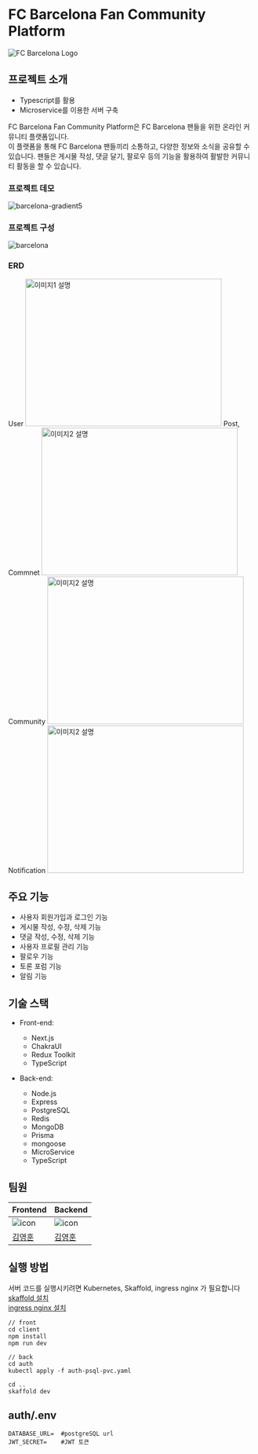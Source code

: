 # FC Barcelona Fan Community Platform

![FC Barcelona Logo](https://upload.wikimedia.org/wikipedia/ko/thumb/b/b1/FC_%EB%B0%94%EB%A5%B4%EC%85%80%EB%A1%9C%EB%82%98_%EB%A1%9C%EA%B3%A0.svg/300px-FC_%EB%B0%94%EB%A5%B4%EC%85%80%EB%A1%9C%EB%82%98_%EB%A1%9C%EA%B3%A0.svg.png)

## 프로젝트 소개

- Typescript를 활용
- Microservice를 이용한 서버 구축

FC Barcelona Fan Community Platform은 FC Barcelona 팬들을 위한 온라인 커뮤니티 플랫폼입니다. <br/>
이 플랫폼을 통해 FC Barcelona 팬들끼리 소통하고, 다양한 정보와 소식을 공유할 수 있습니다. 팬들은 게시물 작성, 댓글 달기, 팔로우 등의 기능을 활용하여 활발한 커뮤니티 활동을 할 수 있습니다.

### 프로젝트 데모

![barcelona-gradient5](https://github.com/joseph0926/project_03-Barcelona-Fan-Community/assets/100750188/f045e8b8-4cbd-4f58-9a2b-ff3554ac50fa)


### 프로젝트 구성
![barcelona](https://github.com/joseph0926/project_03-Barcelona-Fan-Community/assets/100750188/3ff58c97-f1ad-4b2d-81af-fa20104c249e)



### ERD

<div>
  <span>User</span>
  <img src="https://github.com/joseph0926/project_03-Barcelona-Fan-Community/assets/100750188/b3e3e9a8-8e9f-4697-967c-4bc45bb1fb70" alt="이미지1 설명" width="400" height="300">
  <span>Post, Commnet</span>
  <img src="https://github.com/joseph0926/project_03-Barcelona-Fan-Community/assets/100750188/86f43d2e-5cf5-4c1a-8cd2-89de57418d0b" alt="이미지2 설명"  width="400" height="300">
  <span>Community</span>
  <img src="https://github.com/joseph0926/project_03-Barcelona-Fan-Community/assets/100750188/ba6fcc6d-9204-442d-84b7-c1608c1f4ca3" alt="이미지2 설명"  width="400" height="300">
  <span>Notification</span>
  <img src="https://github.com/joseph0926/project_03-Barcelona-Fan-Community/assets/100750188/12d2069e-dd64-4b8c-bed2-ce6de89074c4" alt="이미지2 설명"  width="400" height="300">
</div>


## 주요 기능

- 사용자 회원가입과 로그인 기능
- 게시물 작성, 수정, 삭제 기능
- 댓글 작성, 수정, 삭제 기능
- 사용자 프로필 관리 기능
- 팔로우 기능
- 토론 포럼 기능
- 알림 기능

## 기술 스택

- Front-end:
  - Next.js
  - ChakraUI
  - Redux Toolkit
  - TypeScript

- Back-end:
  - Node.js
  - Express
  - PostgreSQL
  - Redis
  - MongoDB
  - Prisma
  - mongoose
  - MicroService
  - TypeScript

## 팀원

| Frontend                                                                                                          | Backend                                                                                                           |
| ----------------------------------------------------------------------------------------------------------------- | ----------------------------------------------------------------------------------------------------------------- |
| ![icon](https://github.com/joseph0926/project_02-MoneyNote/assets/100750188/212deebf-579d-409e-83b3-ead4e4ef7a90) | ![icon](https://github.com/joseph0926/project_02-MoneyNote/assets/100750188/212deebf-579d-409e-83b3-ead4e4ef7a90) |
| [김영훈](https://github.com/joseph0926)                                                                           | [김영훈](https://github.com/joseph0926)                                                                           |

## 실행 방법

서버 코드를 실행시키려면 Kubernetes, Skaffold, ingress nginx 가 필요합니다 <br/>
[skaffold 설치](https://skaffold.dev/docs/install/) <br/>
[ingress nginx 설치](https://kubernetes.github.io/ingress-nginx/deploy/#quick-start)

```shell
// front
cd client
npm install
npm run dev

// back
cd auth
kubectl apply -f auth-psql-pvc.yaml

cd ..
skaffold dev
```

## auth/.env
```
DATABASE_URL=  #postgreSQL url
JWT_SECRET=    #JWT 토큰
```
